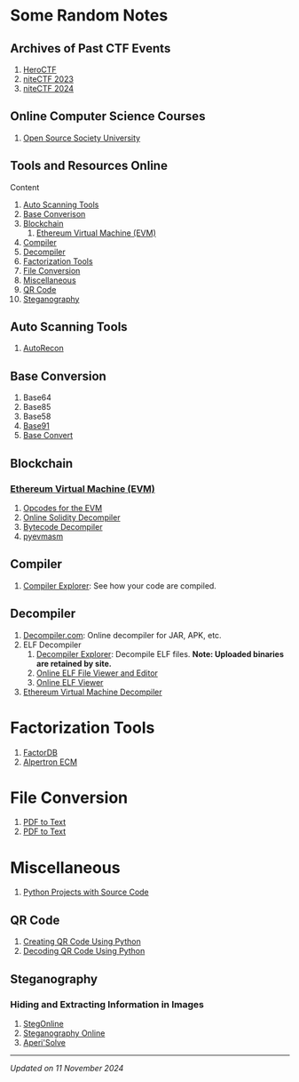 # Some Random Notes

## Archives of Past CTF Events

1. [HeroCTF](https://github.com/HeroCTF)
1. [niteCTF 2023](https://github.com/Cryptonite-MIT/niteCTF-2023.git)
1. [niteCTF 2024](https://github.com/Cryptonite-MIT/niteCTF-2024.git)

## Online Computer Science Courses

1. [Open Source Society University](https://github.com/ossu/computer-science)

## Tools and Resources Online

Content

1. [Auto Scanning Tools](#auto-scanning-tools)
1. [Base Converison](#base-conversion)
1. [Blockchain](#blockchain)
    1. [Ethereum Virtual Machine (EVM)](#ethereum-virtual-machine-evm)
1. [Compiler](#compiler)
1. [Decompiler](#decompiler)
1. [Factorization Tools](#factorization-tools)
1. [File Conversion](#file-conversion)
1. [Miscellaneous](#miscellaneous)
1. [QR Code](#qr-code)
1. [Steganography](#steganography)

## Auto Scanning Tools

1. [AutoRecon](autorecon-installation.md)

## Base Conversion

1. Base64
1. Base85
1. Base58
1. [Base91](https://sourceforge.net/projects/base91/)
1. [Base Convert](https://pypi.org/project/baseconvert/)

## Blockchain

### [Ethereum Virtual Machine (EVM)](https://ethereum.org/en/developers/docs/evm/)

1. [Opcodes for the EVM](https://ethereum.org/en/developers/docs/evm/opcodes/)
1. [Online Solidity Decompiler](https://ethervm.io/decompile)
1. [Bytecode Decompiler](https://app.dedaub.com/decompile)
1. [pyevmasm](https://github.com/crytic/pyevmasm)

## Compiler

1. [Compiler Explorer](https://godbolt.org/): See how your code are compiled.

## Decompiler

1. [Decompiler.com](https://www.decompiler.com/): Online decompiler for JAR, APK, etc.
1. ELF Decompiler
    1. [Decompiler Explorer](https://dogbolt.org/): Decompile ELF files. **Note: Uploaded binaries are retained by site.**
    1. [Online ELF File Viewer and Editor](https://elfy.io/)
    1. [Online ELF Viewer](http://www.sunshine2k.de/coding/javascript/onlineelfviewer/onlineelfviewer.html)
1. [Ethereum Virtual Machine Decompiler](#ethereum-virtual-machine-evm)

# Factorization Tools

1. [FactorDB](https://factordb.com/)
1. [Alpertron ECM](http://www.alpertron.com.ar/ECM.HTM)

# File Conversion

1. [PDF to Text](https://www.pdf2go.com/pdf-to-text)
1. [PDF to Text](https://xodo.com/pdf-to-text)

# Miscellaneous

1. [Python Projects with Source Code](https://thecleverprogrammer.com/2021/01/14/python-projects-with-source-code/)

## QR Code

1. [Creating QR Code Using Python](https://thecleverprogrammer.com/2022/01/11/qr-code-using-python/)
1. [Decoding QR Code Using Python](https://thecleverprogrammer.com/2022/01/18/decode-a-qr-code-using-python/)

## Steganography

### Hiding and Extracting Information in Images

1. [StegOnline](https://georgeom.net/StegOnline/upload)
1. [Steganography Online](https://stylesuxx.github.io/steganography/)
1. [Aperi'Solve](https://www.aperisolve.com/)

***

*Updated on 11 November 2024*
